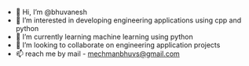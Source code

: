 - 👋 Hi, I’m @bhuvanesh
- 👀 I’m interested in developing engineering applications using cpp and python
- 🌱 I’m currently learning machine learning using python
- 💞️ I’m looking to collaborate on engineering application projects
- 📫 reach me by mail - mechmanbhuvs@gmail.com

<!---
bhuvan24/bhuvan24 is a ✨ special ✨ repository because its `README.md` (this file) appears on your GitHub profile.
You can click the Preview link to take a look at your changes.
--->
